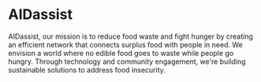 # AIDassist
AIDassist, our mission is to reduce food waste and fight hunger by creating an efficient network that connects surplus food with people in need.  We envision a world where no edible food goes to waste while people go hungry. Through technology and community engagement, we're building sustainable solutions to address food insecurity.
